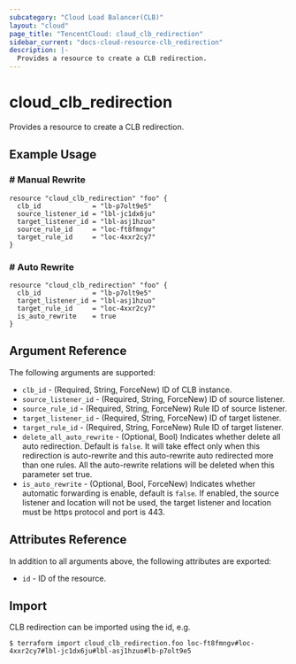 ```yaml
---
subcategory: "Cloud Load Balancer(CLB)"
layout: "cloud"
page_title: "TencentCloud: cloud_clb_redirection"
sidebar_current: "docs-cloud-resource-clb_redirection"
description: |-
  Provides a resource to create a CLB redirection.
---
```


# cloud_clb_redirection

Provides a resource to create a CLB redirection.

## Example Usage

### # Manual Rewrite

```hcl
resource "cloud_clb_redirection" "foo" {
  clb_id             = "lb-p7olt9e5"
  source_listener_id = "lbl-jc1dx6ju"
  target_listener_id = "lbl-asj1hzuo"
  source_rule_id     = "loc-ft8fmngv"
  target_rule_id     = "loc-4xxr2cy7"
}
```

### # Auto Rewrite

```hcl
resource "cloud_clb_redirection" "foo" {
  clb_id             = "lb-p7olt9e5"
  target_listener_id = "lbl-asj1hzuo"
  target_rule_id     = "loc-4xxr2cy7"
  is_auto_rewrite    = true
}
```

## Argument Reference

The following arguments are supported:

* `clb_id` - (Required, String, ForceNew) ID of CLB instance.
* `source_listener_id` - (Required, String, ForceNew) ID of source listener.
* `source_rule_id` - (Required, String, ForceNew) Rule ID of source listener.
* `target_listener_id` - (Required, String, ForceNew) ID of target listener.
* `target_rule_id` - (Required, String, ForceNew) Rule ID of target listener.
* `delete_all_auto_rewrite` - (Optional, Bool) Indicates whether delete all auto redirection. Default is `false`. It will take effect only when this redirection is auto-rewrite and this auto-rewrite auto redirected more than one rules. All the auto-rewrite relations will be deleted when this parameter set true.
* `is_auto_rewrite` - (Optional, Bool, ForceNew) Indicates whether automatic forwarding is enable, default is `false`. If enabled, the source listener and location will not be used, the target listener and location must be https protocol and port is 443.

## Attributes Reference

In addition to all arguments above, the following attributes are exported:

* `id` - ID of the resource.



## Import

CLB redirection can be imported using the id, e.g.

```
$ terraform import cloud_clb_redirection.foo loc-ft8fmngv#loc-4xxr2cy7#lbl-jc1dx6ju#lbl-asj1hzuo#lb-p7olt9e5
```

